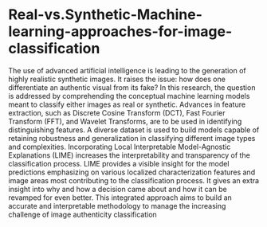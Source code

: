 # Real-vs.Synthetic-Machine-learning-approaches-for-image-classification

The use of advanced artificial intelligence is leading to the generation of highly realistic synthetic images. It
raises the issue: how does one differentiate an authentic visual
from its fake? In this research, the question is addressed by
comprehending the conceptual machine learning models meant
to classify either images as real or synthetic. Advances in
feature extraction, such as Discrete Cosine Transform (DCT),
Fast Fourier Transform (FFT), and Wavelet Transforms, are
to be used in identifying distinguishing features. A diverse
dataset is used to build models capable of retaining robustness
and generalization in classifying different image types and
complexities. Incorporating Local Interpretable Model-Agnostic
Explanations (LIME) increases the interpretability and transparency of the classification process. LIME provides a visible
insight for the model predictions emphasizing on various localized
characterization features and image areas most contributing to
the classification process. It gives an extra insight into why and
how a decision came about and how it can be revamped for even
better. This integrated approach aims to build an accurate and
interpretable methodology to manage the increasing challenge of
image authenticity classification
